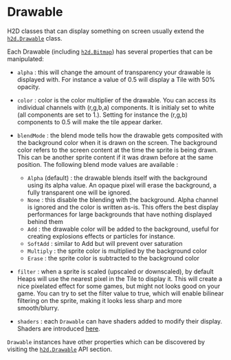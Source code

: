 # Drawable

H2D classes that can display something on screen usually extend the [`h2d.Drawable`](https://github.com/ncannasse/heaps/blob/master/h2d/Drawable.hx) class.

Each Drawable (including [`h2d.Bitmap`](https://github.com/ncannasse/heaps/blob/master/h2d/Bitmap.hx)) has several properties that can be manipulated:

* `alpha` : this will change the amount of transparency your drawable is displayed with. For instance a value of 0.5 will display a Tile with 50% opacity.
* `color` : color is the color multiplier of the drawable. You can access its individual channels with (r,g,b,a) components. It is initialy set to white (all components are set to 1.). Setting for instance the (r,g,b) components to 0.5 will make the tile appear darker.
* `blendMode` : the blend mode tells how the drawable gets composited with the background color when it is drawn on the screen. The background color refers to the screen content at the time the sprite is being drawn. This can be another sprite content if it was drawn before at the same position. The following blend mode values are available :  
	
    * `Alpha` (default) : the drawable blends itself with the background using its alpha value. An opaque pixel will erase the background, a fully transparent one will be ignored.
    * `None` : this disable the blending with the background. Alpha channel is ignored and the color is written as-is. This offers the best display performances for large backgrounds that have nothing displayed behind them
    * `Add` : the drawable color will be added to the background, useful for creating explosions effects or particles for instance.
    * `SoftAdd` : similar to Add but will prevent over saturation
    * `Multiply` : the sprite color is multiplied by the background color
    * `Erase` : the sprite color is subtracted to the background color
   
* `filter` : when a sprite is scaled (upscaled or downscaled), by default Heaps will use the nearest pixel in the Tile to display it. This will create a nice pixelated effect for some games, but might not looks good on your game. You can try to set the filter value to true, which will enable bilinear filtering on the sprite, making it looks less sharp and more smooth/blurry.
* `shaders` : each `Drawable` can have shaders added to modify their display. Shaders are introduced [here](https://github.com/HeapsIO/heaps/wiki/H2D-Shaders).

`Drawable` instances have other properties which can be discovered by visiting the [`h2d.Drawable`](https://github.com/ncannasse/heaps/blob/master/h2d/Drawable.hx) API section.
